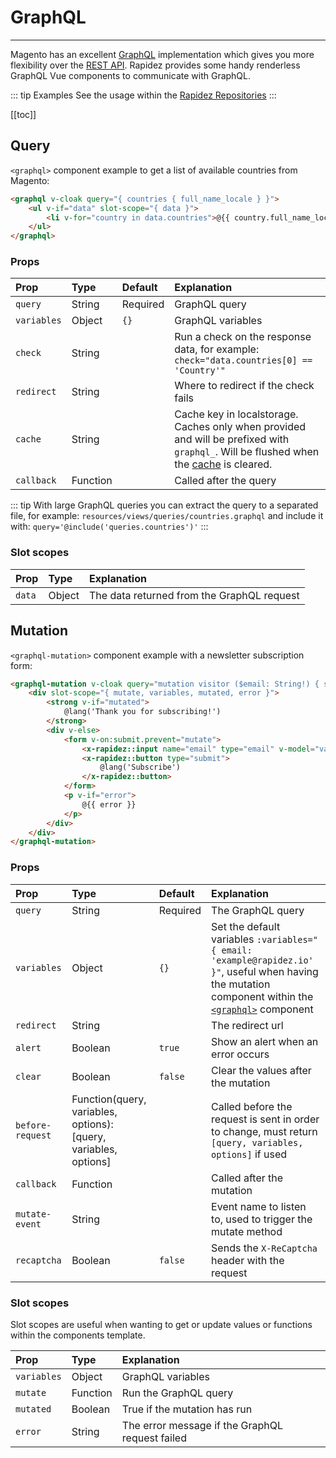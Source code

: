 # GraphQL

---

Magento has an excellent [GraphQL](https://devdocs.magento.com/guides/v2.4/graphql/) implementation which gives you more flexibility over the [REST API](https://devdocs.magento.com/guides/v2.4/rest/bk-rest.html). Rapidez provides some handy renderless GraphQL Vue components to communicate with GraphQL.

::: tip Examples
See the usage within the [Rapidez Repositories](https://github.com/search?l=Blade&q=org%3Arapidez+graphql&type=Code)
:::

[[toc]]

## Query

`<graphql>` component example to get a list of available countries from Magento:

```html
<graphql v-cloak query="{ countries { full_name_locale } }">
    <ul v-if="data" slot-scope="{ data }">
        <li v-for="country in data.countries">@{{ country.full_name_locale }}</li>                
    </ul>
</graphql>
```

### Props

Prop | Type | Default | Explanation
:--- | :--- | :--- | :---
`query` | String | Required | GraphQL query
`variables` | Object | `{}` | GraphQL variables
`check` | String | | Run a check on the response data, for example: `check="data.countries[0] == 'Country'"`
`redirect` | String | | Where to redirect if the check fails
`cache` | String | | Cache key in localstorage. Caches only when provided and will be prefixed with `graphql_`. Will be flushed when the [cache](cache.md) is cleared.
`callback` | Function | | Called after the query

::: tip
With large GraphQL queries you can extract the query to a separated file, for example: `resources/views/queries/countries.graphql` and include it with: `query='@include('queries.countries')'`
:::

### Slot scopes

Prop | Type | Explanation
:--- | :--- | :---
`data` | Object | The data returned from the GraphQL request

## Mutation

`<graphql-mutation>` component example with a newsletter subscription form:

```html
<graphql-mutation v-cloak query="mutation visitor ($email: String!) { subscribeEmailToNewsletter(email: $email) { status } }" :alert="false" :clear="true">
    <div slot-scope="{ mutate, variables, mutated, error }">
        <strong v-if="mutated">
            @lang('Thank you for subscribing!')
        </strong>
        <div v-else>
            <form v-on:submit.prevent="mutate">
                <x-rapidez::input name="email" type="email" v-model="variables.email"/>
                <x-rapidez::button type="submit">
                    @lang('Subscribe')
                </x-rapidez::button>
            </form>
            <p v-if="error">
                @{{ error }}
            </p>
        </div>
    </div>
</graphql-mutation>
```

### Props

Prop | Type | Default | Explanation
:--- | :--- | :--- | :---
`query` | String | Required | The GraphQL query
`variables` | Object | `{}` | Set the default variables `:variables="{ email: 'example@rapidez.io' }"`, useful when having the mutation component within the [`<graphql>`](graphql.md#query) component
`redirect` | String | | The redirect url
`alert` | Boolean | `true` | Show an alert when an error occurs
`clear` | Boolean | `false` | Clear the values after the mutation
`before-request` | Function(query, variables, options): [query, variables, options] | | Called before the request is sent in order to change, must return `[query, variables, options]` if used
`callback` | Function | | Called after the mutation
`mutate-event` | String | | Event name to listen to, used to trigger the mutate method
`recaptcha` | Boolean | `false` | Sends the `X-ReCaptcha` header with the request

### Slot scopes

Slot scopes are useful when wanting to get or update values or functions within the components template.

Prop | Type | Explanation
:--- | :--- | :---
`variables` | Object | GraphQL variables
`mutate` | Function | Run the GraphQL query 
`mutated` | Boolean | True if the mutation has run
`error` | String | The error message if the GraphQL request failed
